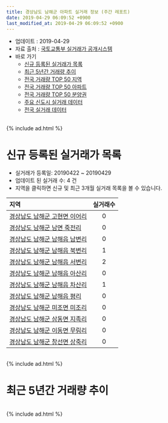 ```yaml
---
title: 경상남도 남해군 아파트 실거래 정보 (주간 레포트)
date: 2019-04-29 06:09:52 +0900
last_modified_at: 2019-04-29 06:09:52 +0900
---
```


* 업데이트 : 2019-04-29
* 자료 출처 : [국토교통부 실거래가 공개시스템](http://rt.molit.go.kr)
* 바로 가기
    * [신규 등록된 실거래가 목록](#신규-등록된-실거래가-목록)
    * [최근 5년간 거래량 추이](#최근-5년간-거래량-추이)
    * [전국 거래량 TOP 50 지역](https://inasie.github.io/apt-trade-info/최근-3개월-전국에서-가장-거래가-많이-발생한-지역)
    * [전국 거래량 TOP 50 아파트](https://inasie.github.io/apt-trade-info/최근-3개월-전국에서-가장-거래가-많이-발생한-아파트)
    * [전국 거래량 TOP 50 분양권](https://inasie.github.io/apt-trade-info/최근-3개월-전국에서-가장-거래가-많이-발생한-분양권)
    * [주요 신도시 실거래 데이터](https://inasie.github.io/apt-trade-info/주요-신도시)
    * [전국 실거래 데이터](https://inasie.github.io/apt-trade-info/전국)

<br>
{% include ad.html %}
<br>

# 신규 등록된 실거래가 목록
* 실거래가 등록일: 20190422 ~ 20190429
* 업데이트 된 실거래 수: 4 건
* 지역을 클릭하면 신규 및 최근 3개월 실거래 목록을 볼 수 있습니다.


|지역|실거래수|
|:---|:---:|
|[경상남도 남해군 고현면 이어리](https://inasie.github.io/apt-trade-info/경상남도-남해군-고현면-이어리)|0|
|[경상남도 남해군 남면 죽전리](https://inasie.github.io/apt-trade-info/경상남도-남해군-남면-죽전리)|0|
|[경상남도 남해군 남해읍 남변리](https://inasie.github.io/apt-trade-info/경상남도-남해군-남해읍-남변리)|0|
|[경상남도 남해군 남해읍 북변리](https://inasie.github.io/apt-trade-info/경상남도-남해군-남해읍-북변리)|1|
|[경상남도 남해군 남해읍 서변리](https://inasie.github.io/apt-trade-info/경상남도-남해군-남해읍-서변리)|2|
|[경상남도 남해군 남해읍 아산리](https://inasie.github.io/apt-trade-info/경상남도-남해군-남해읍-아산리)|0|
|[경상남도 남해군 남해읍 차산리](https://inasie.github.io/apt-trade-info/경상남도-남해군-남해읍-차산리)|1|
|[경상남도 남해군 남해읍 평리](https://inasie.github.io/apt-trade-info/경상남도-남해군-남해읍-평리)|0|
|[경상남도 남해군 미조면 미조리](https://inasie.github.io/apt-trade-info/경상남도-남해군-미조면-미조리)|0|
|[경상남도 남해군 삼동면 지족리](https://inasie.github.io/apt-trade-info/경상남도-남해군-삼동면-지족리)|0|
|[경상남도 남해군 이동면 무림리](https://inasie.github.io/apt-trade-info/경상남도-남해군-이동면-무림리)|0|
|[경상남도 남해군 창선면 상죽리](https://inasie.github.io/apt-trade-info/경상남도-남해군-창선면-상죽리)|0|


<br>
{% include ad.html %}
<br>

# 최근 5년간 거래량 추이


<div style="width:100%;">
    <canvas id="deal_progress" height="200"></canvas>
</div>

<script>
new Chart(document.getElementById("deal_progress"), {
    type: 'line',
    data: {
        labels: ['201404','201405','201406','201407','201408','201409','201410','201411','201412','201501','201502','201503','201504','201505','201506','201507','201508','201509','201510','201511','201512','201601','201602','201603','201604','201605','201606','201607','201608','201609','201610','201611','201612','201701','201702','201703','201704','201705','201706','201707','201708','201709','201710','201711','201712','201801','201802','201803','201804','201805','201806','201807','201808','201809','201810','201811','201812','201901','201902','201903','201904'],
        datasets: [{
            label: '매매',
            pointRadius: 1,
            data: [5, 7, 10, 7, 6, 18, 11, 9, 7, 2, 5, 6, 8, 2, 8, 9, 4, 6, 5, 8, 9, 4, 2, 8, 9, 0, 7, 9, 4, 7, 9, 5, 6, 15, 16, 14, 7, 5, 8, 6, 6, 6, 5, 1, 5, 8, 4, 9, 5, 8, 3, 8, 8, 1, 7, 12, 7, 4, 9, 8, 4],
            borderColor: "rgba(255, 201, 14, 1)",
            backgroundColor: "rgba(255, 201, 14, 0.5)",
            fill: false,
            lineTension: 0
        },{
            label: '전월세',
            pointRadius: 1,
            data: [0, 4, 0, 1, 2, 1, 1, 2, 3, 2, 2, 2, 1, 2, 1, 0, 0, 1, 2, 1, 0, 4, 4, 3, 3, 0, 3, 2, 1, 4, 2, 1, 0, 2, 7, 3, 2, 7, 0, 2, 4, 2, 5, 0, 1, 5, 5, 3, 5, 1, 0, 1, 1, 1, 2, 2, 4, 0, 3, 3, 1],
            borderColor: "rgba(0, 141, 185, 1)",
            backgroundColor: "rgba(0, 141, 185, 0.5)",
            fill: false,
            lineTension: 0
        }
        ]
    },
    options: {
        responsive: true,
        title: {
            display: false
        },
        tooltips: {
            mode: 'index',
            intersect: false
        },
        hover: {
            mode: 'nearest',
            intersect: true
        },
        scales: {
            xAxes: [{
                display: true,
                scaleLabel: {
                    display: true,
                    labelString: '년/월'
                }
            }],
            yAxes: [{
                display: true,
                ticks: {
                    suggestedMin: 0,
                },
                scaleLabel: {
                    display: true,
                    labelString: '실거래 수'
                }
            }]
        }
    }
});

</script>


<br>
{% include ad.html %}
<br>

